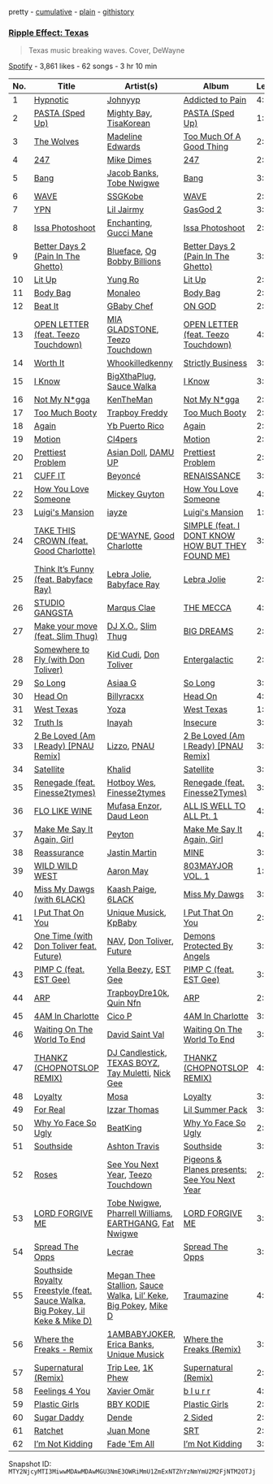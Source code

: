 pretty - [cumulative](/playlists/cumulative/37i9dQZF1DX4ve1H90mNWg.md) - [plain](/playlists/plain/37i9dQZF1DX4ve1H90mNWg) - [githistory](https://github.githistory.xyz/mackorone/spotify-playlist-archive/blob/main/playlists/plain/37i9dQZF1DX4ve1H90mNWg)

### [Ripple Effect: Texas](https://open.spotify.com/playlist/37i9dQZF1DX4ve1H90mNWg)

> Texas music breaking waves\. Cover, DeWayne

[Spotify](https://open.spotify.com/user/spotify) - 3,861 likes - 62 songs - 3 hr 10 min

| No. | Title | Artist(s) | Album | Length |
|---|---|---|---|---|
| 1 | [Hypnotic](https://open.spotify.com/track/3ObLgvXAcKEesQ9UdUqElR) | [Johnyyp](https://open.spotify.com/artist/1lDIFp80rL1UMv9o0GqBHe) | [Addicted to Pain](https://open.spotify.com/album/6r1aS7s3GoqyBpkvrpxe6a) | 4:15 |
| 2 | [PASTA \(Sped Up\)](https://open.spotify.com/track/2TqTKWeVro4pZ7kFvN4iEQ) | [Mighty Bay](https://open.spotify.com/artist/6vAbPprzkLR2v8FpTgyYcV), [TisaKorean](https://open.spotify.com/artist/6lEhBhAv6HOopjXssi09cq) | [PASTA \(Sped Up\)](https://open.spotify.com/album/1xK6h2dnDCFEMdeGtyt5OV) | 1:36 |
| 3 | [The Wolves](https://open.spotify.com/track/3JfT6BCInPrQaiNHGoAIVf) | [Madeline Edwards](https://open.spotify.com/artist/3eJCIS7ytlYvT3pgReuWWa) | [Too Much Of A Good Thing](https://open.spotify.com/album/74VL9ygpZMxUSA2PiHhnll) | 2:54 |
| 4 | [247](https://open.spotify.com/track/3AUy81OKKb762umTKDmB4H) | [Mike Dimes](https://open.spotify.com/artist/6rIaHuCIUu32uj2CjlEBN3) | [247](https://open.spotify.com/album/4n16eZFW04vSD5xlRwvr3z) | 2:43 |
| 5 | [Bang](https://open.spotify.com/track/5cECPK2MfXHYncVB9wLoMR) | [Jacob Banks](https://open.spotify.com/artist/0AepkoQhYvkjEzzwIcGxdV), [Tobe Nwigwe](https://open.spotify.com/artist/3Qh89pgJeZq6d8uM1bTot3) | [Bang](https://open.spotify.com/album/2nqTrXkTZV9pQgDU8Bde00) | 3:22 |
| 6 | [WAVE](https://open.spotify.com/track/6jc7hcVqCDGjjeRokClILI) | [SSGKobe](https://open.spotify.com/artist/1NHCwCMqV9oNQJXl16IltL) | [WAVE](https://open.spotify.com/album/7ySlZx8l59eRiX7WYOAofF) | 2:10 |
| 7 | [YPN](https://open.spotify.com/track/3kAngwNRHl7WDGnPpLe4U9) | [Lil Jairmy](https://open.spotify.com/artist/2MqvNhgPzUzBXERkh00GDY) | [GasGod 2](https://open.spotify.com/album/30ZkAc4eDuAOPnlZkpVQKq) | 3:07 |
| 8 | [Issa Photoshoot](https://open.spotify.com/track/49MICz2iDO0E4suYyVYr62) | [Enchanting](https://open.spotify.com/artist/26XGM4cZDcTgrXo1nis5HT), [Gucci Mane](https://open.spotify.com/artist/13y7CgLHjMVRMDqxdx0Xdo) | [Issa Photoshoot](https://open.spotify.com/album/2e4aU3kX5YwcF1e52ZXeF0) | 2:24 |
| 9 | [Better Days 2 \(Pain In The Ghetto\)](https://open.spotify.com/track/2KQrHFHMLiToEoSyNCyCkQ) | [Blueface](https://open.spotify.com/artist/3Fl1V19tmjt57oBdxXKAjJ), [Og Bobby Billions](https://open.spotify.com/artist/6bS1ddLkqrK5Jl6GyKK4j2) | [Better Days 2 \(Pain In The Ghetto\)](https://open.spotify.com/album/25gVtjurDgtCiz6nt0W4ZM) | 3:01 |
| 10 | [Lit Up](https://open.spotify.com/track/01agicNBtmKmY0pIYG1YGT) | [Yung Ro](https://open.spotify.com/artist/1mQWZPciU2mObkw2Fpgbxg) | [Lit Up](https://open.spotify.com/album/7pEMBdsegC6rDIu6bIkSjl) | 2:44 |
| 11 | [Body Bag](https://open.spotify.com/track/04b0tLlmpRhukCXaXT6l2J) | [Monaleo](https://open.spotify.com/artist/2sflbTtCirog5VxD6jPAfb) | [Body Bag](https://open.spotify.com/album/1uGar7MLJx7xRxSttyCw75) | 2:38 |
| 12 | [Beat It](https://open.spotify.com/track/292VIEU184tvEQZs078qwX) | [GBaby Chef](https://open.spotify.com/artist/2QsVdFDTfUZDAGCcuPSCb3) | [ON GOD](https://open.spotify.com/album/0IULJ9DSDmldUP1FFHVfD7) | 2:26 |
| 13 | [OPEN LETTER \(feat\. Teezo Touchdown\)](https://open.spotify.com/track/7ketv9r8Hm9lBpQdDekCXI) | [MIA GLADSTONE](https://open.spotify.com/artist/6XoXNsXj8wck0oVUNwxcmF), [Teezo Touchdown](https://open.spotify.com/artist/0fGcIStdT1OpFFhOC7Wp36) | [OPEN LETTER \(feat\. Teezo Touchdown\)](https://open.spotify.com/album/0ZaBMGc39yv3eegaZJkXlW) | 4:06 |
| 14 | [Worth It](https://open.spotify.com/track/6XDhfiUGjaT7JOaejy0MNs) | [Whookilledkenny](https://open.spotify.com/artist/2KZnFwKkzZwaTe74507ZLD) | [Strictly Business](https://open.spotify.com/album/2Vph7ciC10smi7peA4s7e2) | 3:22 |
| 15 | [I Know](https://open.spotify.com/track/4iPk2FPM9hZYHqtQsfEz6m) | [BigXthaPlug](https://open.spotify.com/artist/6qxpnaukVayrQn6ViNvu9I), [Sauce Walka](https://open.spotify.com/artist/42yf4QkiE9a252krn9OUCb) | [I Know](https://open.spotify.com/album/0sPpOYWKeLPeppdKyZy9W4) | 3:17 |
| 16 | [Not My N\*gga](https://open.spotify.com/track/6tL1V3GzJccYkas3w3f6QC) | [KenTheMan](https://open.spotify.com/artist/6o4O5GX5kOWAGXtZUedxo3) | [Not My N\*gga](https://open.spotify.com/album/1CUo0EBK0PhrHJQeI2Lg3z) | 2:07 |
| 17 | [Too Much Booty](https://open.spotify.com/track/2nu9F58KBPbzlDmg7OdwL3) | [Trapboy Freddy](https://open.spotify.com/artist/2ZF0d4lkHLE6MIbVmpN6nN) | [Too Much Booty](https://open.spotify.com/album/4eb6Pf9yKiCBKNwfg7sb82) | 2:51 |
| 18 | [Again](https://open.spotify.com/track/5U2RswjnjLjH2SXfPP249p) | [Yb Puerto Rico](https://open.spotify.com/artist/35magIA6t9JpNwT0sPEBgM) | [Again](https://open.spotify.com/album/61NAJ4rEeNDW6lq2Yo2GIL) | 2:42 |
| 19 | [Motion](https://open.spotify.com/track/2MlkKUtpSNzy2g1KvWhqre) | [Cl4pers](https://open.spotify.com/artist/7J2iS8AJGjC7om2vgBXdDJ) | [Motion](https://open.spotify.com/album/4aOFofMUYHhGaWtlRF4FIQ) | 2:00 |
| 20 | [Prettiest Problem](https://open.spotify.com/track/4xJGDw3NuNpfzIluJjAoye) | [Asian Doll](https://open.spotify.com/artist/4guK7U9J36z76E1tWecJ0J), [DAMU UP](https://open.spotify.com/artist/6llShcWedgxXoOR1dpsXD1) | [Prettiest Problem](https://open.spotify.com/album/1B2TwkqjAO0CBknczIjuRk) | 2:17 |
| 21 | [CUFF IT](https://open.spotify.com/track/1xzi1Jcr7mEi9K2RfzLOqS) | [Beyoncé](https://open.spotify.com/artist/6vWDO969PvNqNYHIOW5v0m) | [RENAISSANCE](https://open.spotify.com/album/6FJxoadUE4JNVwWHghBwnb) | 3:45 |
| 22 | [How You Love Someone](https://open.spotify.com/track/56XDLBRNjRSnQnwlWTuwKh) | [Mickey Guyton](https://open.spotify.com/artist/6nfN5B7Jmi853SHa9106Hz) | [How You Love Someone](https://open.spotify.com/album/5E3d726Sw4jFs5PPiDe5Du) | 4:25 |
| 23 | [Luigi's Mansion](https://open.spotify.com/track/5KCyZDEnXtKHyAz55WbPIo) | [iayze](https://open.spotify.com/artist/00msLVGU9crX0EC5McCiCa) | [Luigi's Mansion](https://open.spotify.com/album/1GlRK5ec1uqJyzgJEbEEsT) | 1:56 |
| 24 | [TAKE THIS CROWN \(feat\. Good Charlotte\)](https://open.spotify.com/track/2tAG6pxr5fPTObc8Mn4uOF) | [DE'WAYNE](https://open.spotify.com/artist/4lpKeKXJYkglSWyEmnOF7O), [Good Charlotte](https://open.spotify.com/artist/5aYyPjAsLj7UzANzdupwnS) | [SIMPLE \(feat\. I DONT KNOW HOW BUT THEY FOUND ME\)](https://open.spotify.com/album/61Lk7onZ1FIkOX2VqqX4e5) | 3:35 |
| 25 | [Think It’s Funny \(feat\. Babyface Ray\)](https://open.spotify.com/track/1mwj7ag32lH1x6nZyFtGPh) | [Lebra Jolie](https://open.spotify.com/artist/3ej8SuMJzEgwFLe2lCBikV), [Babyface Ray](https://open.spotify.com/artist/3zZ88AwlTwfCJkowsFCvLA) | [Lebra Jolie](https://open.spotify.com/album/28zSKv6y1iWehsGpxGbpW6) | 2:31 |
| 26 | [STUDIO GANGSTA](https://open.spotify.com/track/2UuoNp696Rt4nyQ49tHZrW) | [Marqus Clae](https://open.spotify.com/artist/6CMbYeF5Lb3RZjnig0rSBT) | [THE MECCA](https://open.spotify.com/album/7saSH23OvvaJow37dZnIie) | 4:55 |
| 27 | [Make your move \(feat\. Slim Thug\)](https://open.spotify.com/track/2NZsTCRLC8gxsFARdvQrsA) | [DJ X.O.](https://open.spotify.com/artist/3ix09kkqd9kYVXqzqWWJFf), [Slim Thug](https://open.spotify.com/artist/0st5vgzw9XkH5ALJiUM1lE) | [BIG DREAMS](https://open.spotify.com/album/2LzgT6je9FbMRsviezLHcB) | 2:31 |
| 28 | [Somewhere to Fly \(with Don Toliver\)](https://open.spotify.com/track/1irXetrpIyLUtvkNw2F2tu) | [Kid Cudi](https://open.spotify.com/artist/0fA0VVWsXO9YnASrzqfmYu), [Don Toliver](https://open.spotify.com/artist/4Gso3d4CscCijv0lmajZWs) | [Entergalactic](https://open.spotify.com/album/4aW4iDepQUl5ZCHd1Gli68) | 2:56 |
| 29 | [So Long](https://open.spotify.com/track/2RPmKrblQaklOqBW3r167l) | [Asiaa G](https://open.spotify.com/artist/77eYbUDOShILcXKy858uHz) | [So Long](https://open.spotify.com/album/1lvcgIEWRFzToRE74laFZN) | 3:10 |
| 30 | [Head On](https://open.spotify.com/track/3Qmhf73ZZLK0GF7hALvLR9) | [Billyracxx](https://open.spotify.com/artist/6S4PaG0wJvZOUPxbnrvN4O) | [Head On](https://open.spotify.com/album/37ez6y6YpPdDbsVcv47Lux) | 4:09 |
| 31 | [West Texas](https://open.spotify.com/track/4pgnw7IcB3fpQTiiJb3HVB) | [Yoza](https://open.spotify.com/artist/2kRAvabCuU4rJiV6Lw5SFT) | [West Texas](https://open.spotify.com/album/68NYxyBCID4EwQ1iWRQVfW) | 1:33 |
| 32 | [Truth Is](https://open.spotify.com/track/3Y3x8eEcYfkBTcS75d38h7) | [Inayah](https://open.spotify.com/artist/2jomvyAKdqYYimeLl3XcdZ) | [Insecure](https://open.spotify.com/album/4QmMqZsBxfTFNYmXNvh2Aw) | 3:02 |
| 33 | [2 Be Loved \(Am I Ready\) \[PNAU Remix\]](https://open.spotify.com/track/3rJvr6YpIZTsx32nSDJ26Q) | [Lizzo](https://open.spotify.com/artist/56oDRnqbIiwx4mymNEv7dS), [PNAU](https://open.spotify.com/artist/6n28c9qs9hNGriNa72b26u) | [2 Be Loved \(Am I Ready\) \[PNAU Remix\]](https://open.spotify.com/album/2B0PXzy8733OS2TdmU58in) | 3:42 |
| 34 | [Satellite](https://open.spotify.com/track/1G9hDB1bmxz131N9svQ8pY) | [Khalid](https://open.spotify.com/artist/6LuN9FCkKOj5PcnpouEgny) | [Satellite](https://open.spotify.com/album/1NmhmrcrG143ODfGk9myHE) | 3:06 |
| 35 | [Renegade \(feat\. Finesse2tymes\)](https://open.spotify.com/track/7vNYajhTYaKSx9Ac9PEoLG) | [Hotboy Wes](https://open.spotify.com/artist/2Lgyk37aJufoDDSoU4S5nO), [Finesse2tymes](https://open.spotify.com/artist/3OoC54nEM3Xl7Kn5hsDdpg) | [Renegade \(feat\. Finesse2Tymes\)](https://open.spotify.com/album/6hpizSNriru6KzpCmcNoT6) | 3:05 |
| 36 | [FLO LIKE WINE](https://open.spotify.com/track/33aen8x3FvkTaYpdAtgMeA) | [Mufasa Enzor](https://open.spotify.com/artist/3k6scsIVLFlZKVJyHc2mZF), [Daud Leon](https://open.spotify.com/artist/0UiurUNUeb6L2vIZGcdjSE) | [ALL IS WELL TO ALL Pt\. 1](https://open.spotify.com/album/43cODiquw7rjkejBDxkiGc) | 4:40 |
| 37 | [Make Me Say It Again, Girl](https://open.spotify.com/track/1AOLTT2XUALAnfhalrTQS6) | [Peyton](https://open.spotify.com/artist/0uIVCKSl2eNhWQ1yXxO5xV) | [Make Me Say It Again, Girl](https://open.spotify.com/album/4c6Z9lFMKtr9agRb6b8Myk) | 4:24 |
| 38 | [Reassurance](https://open.spotify.com/track/4NIZu6esOZH5dCvRA8y1Ra) | [Jastin Martin](https://open.spotify.com/artist/44JW18XzNr86kKNWJq8eg1) | [MINE](https://open.spotify.com/album/4pY3QqSRrATv2KH7mPvP37) | 3:03 |
| 39 | [WILD WILD WEST](https://open.spotify.com/track/0XorGtwWuDhvbjbqNVxQXY) | [Aaron May](https://open.spotify.com/artist/2rwALQ1SXdfUWPUd6WOfYS) | [803MAYJOR VOL\. 1](https://open.spotify.com/album/1dlNnLmFEu4gzUpT2ob5qp) | 1:20 |
| 40 | [Miss My Dawgs \(with 6LACK\)](https://open.spotify.com/track/7L2Nh4EsaETigImpQKvSoc) | [Kaash Paige](https://open.spotify.com/artist/0f2YkMXwFNJNSX7MymevKE), [6LACK](https://open.spotify.com/artist/4IVAbR2w4JJNJDDRFP3E83) | [Miss My Dawgs](https://open.spotify.com/album/3yeL1kWdc6fCSLzefpQC4r) | 3:25 |
| 41 | [I Put That On You](https://open.spotify.com/track/2g9tETxLZMP88xgomK5605) | [Unique Musick](https://open.spotify.com/artist/37vPip6vAOFgi7BWhc2Wwz), [KpBaby](https://open.spotify.com/artist/0gs6pJo78Uafnsj4gAaBAG) | [I Put That On You](https://open.spotify.com/album/5ECSQOs8fNu1vCY0hRpU1A) | 2:18 |
| 42 | [One Time \(with Don Toliver feat\. Future\)](https://open.spotify.com/track/0WA4APfzK7Y1pdzhvyhSwD) | [NAV](https://open.spotify.com/artist/7rkW85dBwwrJtlHRDkJDAC), [Don Toliver](https://open.spotify.com/artist/4Gso3d4CscCijv0lmajZWs), [Future](https://open.spotify.com/artist/1RyvyyTE3xzB2ZywiAwp0i) | [Demons Protected By Angels](https://open.spotify.com/album/29NWnawJBetVB3lOM9Sbp6) | 3:09 |
| 43 | [PIMP C \(feat\. EST Gee\)](https://open.spotify.com/track/47y1GfALUfTX11AscBMqxL) | [Yella Beezy](https://open.spotify.com/artist/7kwCkEJ384PWm0UQW3hxjS), [EST Gee](https://open.spotify.com/artist/4FlG0V0jhLO4qGpayFOphj) | [PIMP C \(feat\. EST Gee\)](https://open.spotify.com/album/1hT3P8uN5sCi7uqc5vr2y7) | 3:26 |
| 44 | [ARP](https://open.spotify.com/track/7D2008TPKN4gJGGYfmvTut) | [TrapboyDre10k](https://open.spotify.com/artist/5HWorG0e96YIZj95zBgGm9), [Quin Nfn](https://open.spotify.com/artist/3M1quhETLChtt9NHKVaajX) | [ARP](https://open.spotify.com/album/7pzvutWtGnyQFEXHM1xfSi) | 2:58 |
| 45 | [4AM In Charlotte](https://open.spotify.com/track/70sQaLOrIhlKF0iIS2Gjx0) | [Cico P](https://open.spotify.com/artist/3jAZsSIIA8HLjxR99biJyx) | [4AM In Charlotte](https://open.spotify.com/album/0McCjUthWgnZzXepI9f1SU) | 3:16 |
| 46 | [Waiting On The World To End](https://open.spotify.com/track/7oItnOwxZtvP5HqD1Ckqqg) | [David Saint Val](https://open.spotify.com/artist/0KrQ2j4V5xKu9eNVC2UP6J) | [Waiting On The World To End](https://open.spotify.com/album/4cyl6JlVCHr3HL4c8kz8Qs) | 3:33 |
| 47 | [THANKZ \(CHOPNOTSLOP REMIX\)](https://open.spotify.com/track/2B4AhNKMnrCCjZ4I0Bak0G) | [DJ Candlestick](https://open.spotify.com/artist/0Ld26D4Ya5Od7ZZpLanfQJ), [TEXAS BOYZ](https://open.spotify.com/artist/40qj4OBMZQvOZfqhoSE758), [Tay Muletti](https://open.spotify.com/artist/1VfrgiZIcpiZ1Gyt33B4K4), [Nick Gee](https://open.spotify.com/artist/2j4J0aRH03VIVHG31jCUuh) | [THANKZ \(CHOPNOTSLOP REMIX\)](https://open.spotify.com/album/5hJDuUxmvHd0VS5KqYpmYu) | 4:11 |
| 48 | [Loyalty](https://open.spotify.com/track/5yHroDKvcyWhxK80rCcQEF) | [Mosa](https://open.spotify.com/artist/1cyaSULWtI17yYEk4301Pe) | [Loyalty](https://open.spotify.com/album/1uVyGsbbQWIt99zPXCe7Cp) | 3:05 |
| 49 | [For Real](https://open.spotify.com/track/0ajkQxUksCtHl5rVcMWjEP) | [Izzar Thomas](https://open.spotify.com/artist/4gHtSTHXjaYlPbGvnGjyqC) | [Lil Summer Pack](https://open.spotify.com/album/7eYhNZPIG64krR9AGeRvc8) | 3:00 |
| 50 | [Why Yo Face So Ugly](https://open.spotify.com/track/1pmdSzE3yRNcagg7H59Z7X) | [BeatKing](https://open.spotify.com/artist/5L8p9kDnX2cgoI8VLUL2p4) | [Why Yo Face So Ugly](https://open.spotify.com/album/3w9CBT8F4uMHA5Bvc1LBcI) | 2:15 |
| 51 | [Southside](https://open.spotify.com/track/5kRAI8FU35oY52jn8xwrI0) | [Ashton Travis](https://open.spotify.com/artist/5QFkhK4qG4aIeYZIWg2DO8) | [Southside](https://open.spotify.com/album/1bBH7XmYduj4tVTip9zuRo) | 3:21 |
| 52 | [Roses](https://open.spotify.com/track/56pP9BFwLTcC54G9SgaV27) | [See You Next Year](https://open.spotify.com/artist/6NV0b1K9BhoZYSBk9ZPnWv), [Teezo Touchdown](https://open.spotify.com/artist/0fGcIStdT1OpFFhOC7Wp36) | [Pigeons & Planes presents: See You Next Year](https://open.spotify.com/album/7kcpj6h0JGPKOh59ZvbUdm) | 2:54 |
| 53 | [LORD FORGIVE ME](https://open.spotify.com/track/3PnDz7t38mzVZaImRrSknW) | [Tobe Nwigwe](https://open.spotify.com/artist/3Qh89pgJeZq6d8uM1bTot3), [Pharrell Williams](https://open.spotify.com/artist/2RdwBSPQiwcmiDo9kixcl8), [EARTHGANG](https://open.spotify.com/artist/5MbNzCW3qokGyoo9giHA3V), [Fat Nwigwe](https://open.spotify.com/artist/6vKEwTQ0TVz0aJoobvLG1Y) | [LORD FORGIVE ME](https://open.spotify.com/album/3hkubccNWxxhxzF6HsIaoh) | 3:24 |
| 54 | [Spread The Opps](https://open.spotify.com/track/4ihi58h10eos6quCNQzJFl) | [Lecrae](https://open.spotify.com/artist/1CFCsEqKrCyvAFKOATQHiW) | [Spread The Opps](https://open.spotify.com/album/4gtlXf58XUz10vRE4oBJbK) | 3:01 |
| 55 | [Southside Royalty Freestyle \(feat\. Sauce Walka, Big Pokey, Lil Keke & Mike D\)](https://open.spotify.com/track/27Wwwbdh9pKL9n23FOJH9z) | [Megan Thee Stallion](https://open.spotify.com/artist/181bsRPaVXVlUKXrxwZfHK), [Sauce Walka](https://open.spotify.com/artist/42yf4QkiE9a252krn9OUCb), [Lil’ Keke](https://open.spotify.com/artist/1grI9x4Uzos1Asx8JmRW6T), [Big Pokey](https://open.spotify.com/artist/1J6iGa2TNBDCrJzjsnI1a8), [Mike D](https://open.spotify.com/artist/7ym7cDCdavUZqNufxIfHwY) | [Traumazine](https://open.spotify.com/album/4YP0h2KGDb20eJuStnBvim) | 4:03 |
| 56 | [Where the Freaks \- Remix](https://open.spotify.com/track/6LIoVGrBTYU4o7fyJCkYuN) | [1AMBABYJOKER](https://open.spotify.com/artist/5RiDtcFQUuVC3vNXsHazPO), [Erica Banks](https://open.spotify.com/artist/2SXhbucehn00OBVKhzxDyM), [Unique Musick](https://open.spotify.com/artist/37vPip6vAOFgi7BWhc2Wwz) | [Where the Freaks \(Remix\)](https://open.spotify.com/album/7iaXOYRRDwDbx4RaZt6gVe) | 3:06 |
| 57 | [Supernatural \(Remix\)](https://open.spotify.com/track/4tI2LkEpzGrh3DYCg0hYPt) | [Trip Lee](https://open.spotify.com/artist/12H1Dmi64fAmmARrsyVFzy), [1K Phew](https://open.spotify.com/artist/6CQGrt3AJ2gx5oMSR0mwbl) | [Supernatural \(Remix\)](https://open.spotify.com/album/4HccSdQKvJueBqvc9jVITn) | 2:37 |
| 58 | [Feelings 4 You](https://open.spotify.com/track/5Nv3jw733bI3B5tL1v05nM) | [Xavier Omär](https://open.spotify.com/artist/3UjPnt2nRmw10N58bBeNOg) | [b l u r r](https://open.spotify.com/album/1lKab1olSSCNuFg3f2Jif0) | 4:16 |
| 59 | [Plastic Girls](https://open.spotify.com/track/6DulwWv42sYCMcCrs3one7) | [BBY KODIE](https://open.spotify.com/artist/7Mkl8rsG7ZMoh0SZPuVZUW) | [Plastic Girls](https://open.spotify.com/album/3mgenfgpKNOWkVMS1ASa9T) | 2:12 |
| 60 | [Sugar Daddy](https://open.spotify.com/track/5hVGZQJaeYB3CjIK5vaJ20) | [Dende](https://open.spotify.com/artist/0xq4TZno4XwBzkbLnBAhlF) | [2 Sided](https://open.spotify.com/album/0xzTRo50ebrTv1I7wWw99B) | 2:08 |
| 61 | [Ratchet](https://open.spotify.com/track/014PLUZunFPW1EtbcXJLnu) | [Juan Mone](https://open.spotify.com/artist/4et46DfYJMlkRmpGMewaRG) | [SRT](https://open.spotify.com/album/5ZSibtsVrMCp5hvu1rbEM7) | 2:36 |
| 62 | [I’m Not Kidding](https://open.spotify.com/track/5lkO0aXdKXWJXujSfSXKd4) | [Fade 'Em All](https://open.spotify.com/artist/5KPgrRE2BkgShDII1cH1HN) | [I’m Not Kidding](https://open.spotify.com/album/4SYPqCHMW50UULD6WdgPgV) | 3:52 |

Snapshot ID: `MTY2NjcyMTI3MiwwMDAwMDAwMGU3NmE3OWRiMmU1ZmExNTZhYzNmYmU2M2FjNTM2OTJj`
